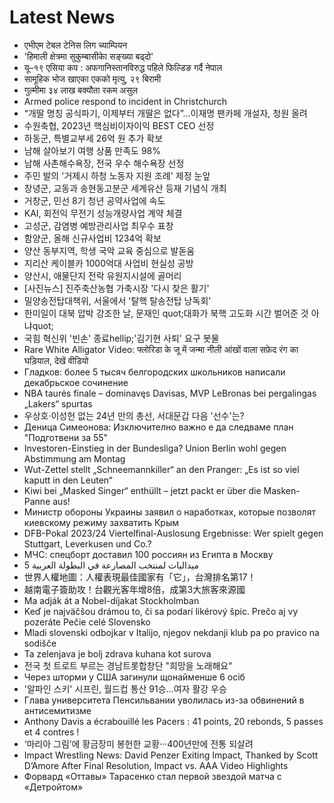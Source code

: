 # Latest News
-  एभीएम टेबल टेनिस लिग च्याम्पियन
-  'हिमाली क्षेत्रमा सुकुम्बासीकाे सङ्ख्या बढ्दो'
-  यू–१९ एसिया कप : अफगानिस्तानविरुद्ध पहिले फिल्डिङ गर्दै नेपाल
-  सामूहिक भोज खाएका एकको मृत्यु, २९ बिरामी
-  गुल्मीमा ३४ लाख बक्यौता रकम असुल
-  Armed police respond to incident in Christchurch
-  “개딸 명칭 공식파기, 이제부터 개딸은 없다”…이재명 팬카페 개설자, 청원 올려
-  수원축협, 2023년 핵심비이자이익 BEST CEO 선정
-  하동군, 특별교부세 26억 원 추가 확보
-  남해 살아보기 여행 상품 만족도 98%
-  남해 사촌해수욕장, 전국 우수 해수욕장 선정
-  주민 발의 '거제시 하청 노동자 지원 조례' 제정 눈앞
-  창녕군, 교동과 송현동고분군 세계유산 등재 기념식 개최
-  거창군, 민선 8기 청년 공약사업에 속도
-  KAI, 회전익 무전기 성능개량사업 계약 체결
-  고성군, 감염병 예방관리사업 최우수 표창
-  함양군, 올해 신규사업비 1234억 확보
-  양산 동부지역, 학생 국악 교육 중심으로 발돋움
-  지리산 케이블카 1000억대 사업비 현실성 공방
-  양산시, 애물단지 전락 유원지시설에 골머리
-  [사진뉴스] 진주축산농협 가축시장 '다시 찾은 활기'
-  밀양송전탑대책위, 서울에서 '탈핵 탈송전탑 낭독회'
-  한미일이 대북 압박 강조한 날, 문재인 quot;대화가 북핵 고도화 시간 벌어준 것 아냐quot;
-  국힘 혁신위 '빈손' 종료hellip;'김기현 사퇴' 요구 봇물
-  Rare White Alligator Video: फ्लोरिडा के जू में जन्मा नीली आंखों वाला सफ़ेद रंग का घड़ियाल, देखें वीडियो
-  Гладков: более 5 тысяч белгородских школьников написали декабрьское сочинение
-  NBA taurės finale – dominavęs Davisas, MVP LeBronas bei pergalingas „Lakers“ spurtas
-  우상호·이성헌 없는 24년 만의 총선, 서대문갑 다음 '선수'는?
-  Деница Симеонова: Изключително важно е да следваме план "Подготвени за 55"
-  Investoren-Einstieg in der Bundesliga? Union Berlin wohl gegen Abstimmung am Montag
-  Wut-Zettel stellt „Schneemannkiller“ an den Pranger: „Es ist so viel kaputt in den Leuten“
-  Kiwi bei „Masked Singer“ enthüllt – jetzt packt er über die Masken-Panne aus!
-  Министр обороны Украины заявил о наработках, которые позволят киевскому режиму захватить Крым
-  DFB-Pokal 2023/24 Viertelfinal-Auslosung Ergebnisse: Wer spielt gegen Stuttgart, Leverkusen und Co.?
-  МЧС: спецборт доставил 100 россиян из Египта в Москву
-  5 ميداليات لمنتخب المصارعة في البطولة العربية
-  世界人權地圖：人權表現最佳國家有「它」，台灣排名第17！
-  越南電子簽助攻！台觀光客年增8倍，成第3大旅客來源國
-  Ma adják át a Nobel-díjakat Stockholmban
-  Keď je najväčšou drámou to, či sa podarí likérový špic. Prečo aj vy pozeráte Pečie celé Slovensko
-  Mladi slovenski odbojkar v Italijo, njegov nekdanji klub pa po pravico na sodišče
-  Ta zelenjava je bolj zdrava kuhana kot surova
-  전국 첫 트로트 부르는 경남트롯합창단 "희망을 노래해요"
-  Через шторми у США загинули щонайменше 6 осіб
-  '알파인 스키' 시프린, 월드컵 통산 91승…여자 활강 우승
-  Глава университета Пенсильвании уволилась из-за обвинений в антисемитизме
-  Anthony Davis a écrabouillé les Pacers : 41 points, 20 rebonds, 5 passes et 4 contres !
-  ‘마리아 그림’에 황금장미 봉헌한 교황···400년만에 전통 되살려
-  Impact Wrestling News: David Penzer Exiting Impact, Thanked by Scott D’Amore After Final Resolution, Impact vs. AAA Video Highlights
-  Форвард «Оттавы» Тарасенко стал первой звездой матча с «Детройтом»
